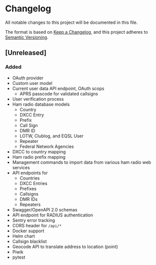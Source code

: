 # Changelog
All notable changes to this project will be documented in this file.

The format is based on [Keep a Changelog](https://keepachangelog.com/en/1.0.0/),
and this project adheres to [Semantic Versioning](https://semver.org/spec/v2.0.0.html).

## [Unreleased]
### Added
* OAuth provider
* Custom user model
* Current user data API endpoint, OAuth scops
    * APRS passcode for validated callsigns
* User verification process
* Ham radio database models
    * Country
    * DXCC Entry
    * Prefix
    * Call Sign
    * DMR ID
    * LOTW, Clublog, and EQSL User
    * Repeater
    * Federal Network Agencies
* DXCC to country mapping
* Ham radio prefix mapping
* Management commands to import data from various ham radio web services
* API endpoints for
    * Countries
    * DXCC Entries
    * Prefixes 
    * Callsigns
    * DMR IDs
    * Repeaters
* Swagger/OpenAPI 2.0 schemas
* API endpoint for RADIUS authentication
* Sentry error tracking
* CORS header for `/api/*`
* Docker support
* Helm chart
* Callsign blacklist
* Geocode API to translate address to location (point)
* Piwik
* pytest
